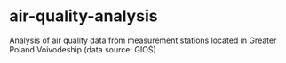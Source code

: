 # air-quality-analysis
Analysis of air quality data from measurement stations located in Greater Poland Voivodeship (data source: GIOŚ)
